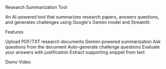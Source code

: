 Research Summarization Tool

An AI-powered tool that summarizes research papers, answers questions, and generates challenges using Google's Gemini model and Streamlit.

Features

Upload PDF/TXT research documents
Gemini-powered summarization
Ask questions from the document
Auto-generate challenge questions
Evaluate your answers with justification
Extract supporting snippet from text

Demo Video
